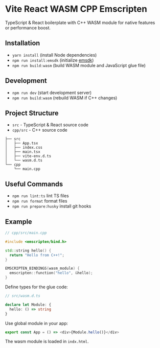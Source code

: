 # Vite React WASM CPP Emscripten

TypeScript & React boilerplate with C++ WASM module for native features or performance boost.

## Installation

- `yarn install` (install Node dependencies)
- `npm run install:emsdk` (initialize [emsdk](https://github.com/emscripten-core/emsdk))
- `npm run build:wasm` (build WASM module and JavaScript glue file)

## Development

- `npm run dev` (start development server)
- `npm run build:wasm` (rebuild WASM if C++ changes)

## Project Structure

- `src` - TypeScript & React source code
- `cpp/src` - C++ source code

```text
├── src
│   ├── App.tsx
│   ├── index.css
│   ├── main.tsx
│   ├── vite-env.d.ts
│   └── wasm.d.ts
└── cpp
    └── main.cpp
```

## Useful Commands

- `npm run lint:ts` lint TS files
- `npm run format` format files
- `npm run prepare:husky` install git hooks

## Example

```cpp
// cpp/src/main.cpp

#include <emscripten/bind.h>

std::string hello() {
  return "Hello from C++!";
}

EMSCRIPTEN_BINDINGS(wasm_module) {
  emscripten::function("hello", &hello);
}
```

Define types for the glue code:

```ts
// src/wasm.d.ts

declare let Module: {
  hello: () => string
}
```

Use global module in your app:

```ts
export const App = () => <div>{Module.hello()}</div>
```

The wasm module is loaded in `indx.html`.
